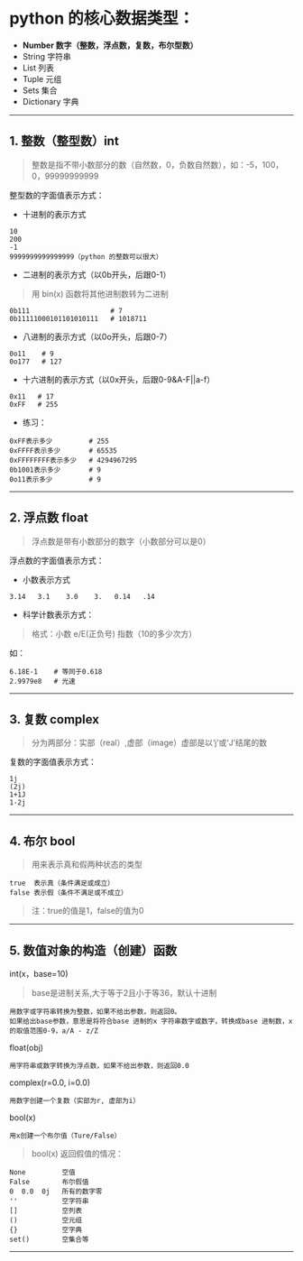 # python 的核心数据类型：

* **Number      数字（整数，浮点数，复数，布尔型数）**
* String      字符串
* List        列表
* Tuple       元组
* Sets        集合
* Dictionary  字典
---

## 1. 整数（整型数）int

> 整数是指不带小数部分的数（自然数，0，负数自然数），如：-5，100，0，99999999999

整型数的字面值表示方式：

- 十进制的表示方式
```
10
200
-1
9999999999999999（python 的整数可以很大）
```

- 二进制的表示方式（以0b开头，后跟0-1）

> 用 bin(x) 函数将其他进制数转为二进制
```
0b111                    # 7
0b11111000101101010111   # 1018711
```

- 八进制的表示方式（以0o开头，后跟0-7）
```
0o11    # 9
0o177   # 127
```

- 十六进制的表示方式（以0x开头，后跟0-9&A-F||a-f）
```
0x11   # 17
0xFF   # 255
```

- 练习：
```
0xFF表示多少         # 255
0xFFFF表示多少       # 65535
0xFFFFFFFF表示多少   # 4294967295
0b1001表示多少       # 9
0o11表示多少         # 9
```
---

## 2. 浮点数 float

> 浮点数是带有小数部分的数字（小数部分可以是0）

浮点数的字面值表示方式：

- 小数表示方式
```
3.14   3.1    3.0    3.   0.14   .14
```

- 科学计数表示方式：

> 格式：小数 e/E(正负号) 指数（10的多少次方）

如：
```
6.18E-1    # 等同于0.618
2.9979e8   # 光速
```
---

## 3. 复数 complex

> 分为两部分：实部（real）,虚部（image）虚部是以‘j’或‘J’结尾的数

复数的字面值表示方式：
```
1j
(2j)
1+1J
1-2j
```
---

## 4. 布尔 bool

> 用来表示真和假两种状态的类型
```
true  表示真（条件满足或成立）
false 表示假（条件不满足或不成立）
```

> 注：true的值是1，false的值为0
---

## 5. 数值对象的构造（创建）函数

int(x，base=10) 

> base是进制关系,大于等于2且小于等36，默认十进制
```
用数字或字符串转换为整数，如果不给出参数，则返回0。
如果给出base参数，意思是将符合base 进制的x 字符串数字或数字，转换成base 进制数，x 的取值范围0-9，a/A - z/Z
```

float(obj)
```
用字符串或数字转换为浮点数，如果不给出参数，则返回0.0
```

complex(r=0.0, i=0.0)
```
用数字创建一个复数（实部为r, 虚部为i）
```

bool(x)
```
用x创建一个布尔值（Ture/False）
```

> bool(x) 返回假值的情况：
```
None         空值
False        布尔假值
0  0.0  0j   所有的数字零
''           空字符串
[]           空列表
()           空元组
{}           空字典
set()        空集合等
```
---
